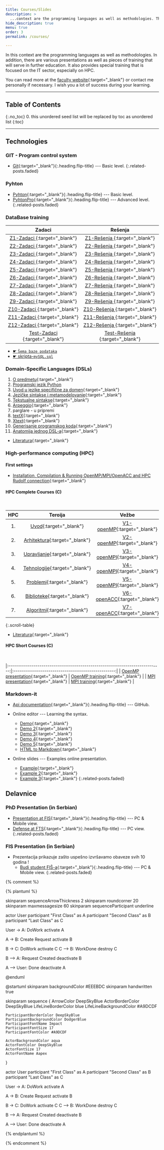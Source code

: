 ```yaml
---
title: Courses/Slides
description: >
  ...context are the programming languages as well as methodologies. There are various presentations as well as pieces of training by Milovan Tomašević...
hide_description: true
menu: true
order: 3
permalink: /courses/

---
```


In this context are the programming languages as well as methodologies. In addition, there are various presentations as well as pieces of training that will serve in further education. It also provides special training that is focused on the IT sector, especially on HPC.

You can read more at the [faculty website](https://www.fis.unm.si/si/){:target="_blank"} or contact me personally if necessary.
I wish you a lot of success during your learning.

<script src="http://platform.linkedin.com/in.js" type="text/javascript"></script>
<script type="IN/MemberProfile" data-id="http://www.linkedin.com/in/phdmilovantomasevic/" data-format="inline" data-width="400"></script>


---

## Table of Contents
{:.no_toc}
0. this unordered seed list will be replaced by toc as unordered list
{:toc}

---

## Technologies 
### GIT - Program control system 
  - [Git](/tech/git.html){:target="_blank"}{:.heading.flip-title} --- Basic level.
{:.related-posts.faded}

### Pyhton

  - [Pyhton](/tech/Python.html){:target="_blank"}{:.heading.flip-title} --- Basic level.
  - [PyhtonPro](/tech/python_napredni.html){:target="_blank"}{:.heading.flip-title} --- Advanced level.
{:.related-posts.faded}

### DataBase training

|                        **Zadaci**                      |                      **Rešenja**                    |
|:------------------------------------------------------:|:---------------------------------------------------:|
|   [ Z1-Zadaci ](db/z1-zadaci.html){:target="_blank"}   |   [ Z1-Rešenja ](db-z1-resenja){:target="_blank"}   |
|   [ Z2-Zadaci ](db/z2-zadaci.html){:target="_blank"}   |   [ Z2-Rešenja ](db-z2-resenja){:target="_blank"}   |
|   [ Z3-Zadaci ](db/z3-zadaci.html){:target="_blank"}   |   [ Z3-Rešenja ](db-z3-resenja){:target="_blank"}   |
|   [ Z4-Zadaci ](db/z4-zadaci.html){:target="_blank"}   |   [ Z4-Rešenja ](db-z4-resenja){:target="_blank"}   |
|   [ Z5-Zadaci ](db/z5-zadaci.html){:target="_blank"}   |   [ Z5-Rešenja ](db-z5-resenja){:target="_blank"}   |
|   [ Z6-Zadaci ](db/z6-zadaci.html){:target="_blank"}   |   [ Z6-Rešenja ](db-z6-resenja){:target="_blank"}   |
|   [ Z7-Zadaci ](db/z7-zadaci.html){:target="_blank"}   |   [ Z7-Rešenja ](db-z7-resenja){:target="_blank"}   |
|   [ Z8-Zadaci ](db/z8-zadaci.html){:target="_blank"}   |   [ Z8-Rešenja ](db-z8-resenja){:target="_blank"}   |
|   [ Z9-Zadaci ](db/z9-zadaci.html){:target="_blank"}   |   [ Z9-Rešenja ](db-z9-resenja){:target="_blank"}   |
|  [ Z10-Zadaci ](db/z10-zadaci.html){:target="_blank"}  |  [ Z10-Rešenja ](db-z10-resenja){:target="_blank"}  |
|  [ Z11-Zadaci ](db/z11-zadaci.html){:target="_blank"}  |  [ Z11-Rešenja ](db-z11-resenja){:target="_blank"}  |
|  [ Z12-Zadaci ](db/z12-zadaci.html){:target="_blank"}  |  [ Z12-Rešenja ](db-z12-resenja){:target="_blank"}  |
| [ Test-Zadaci ](db/test-zadaci.html){:target="_blank"} | [ Test-Rešenja ](db-test-resenja){:target="_blank"} |

- <a target="_blank" rel="noopener noreferrer" href="/courses/db/sema.html"> ☛ `Šema baze podataka`</a>
- <a target="_blank" rel="noopener noreferrer" href="/courses/db-mySQL.sql/"> ☛ skripta-`mySQL.sql`</a>

### Domain-Specific Languages (DSLs)

1. [O predmetu](/courses/jsd/upoznavanje.html){:target="_blank"}
1. [Programski jezik Python](#pyhton)
1. [Uvod u jezike specifične za domen](/courses/jsd/uvod.html){:target="_blank"}
1. [Jezičke sintakse i metamodelovanje](/courses/jsd/jezicke-sintakse-i-metamodelovanje.html){:target="_blank"}
1. [Tekstualne sintakse](/courses/jsd/tekstualne-sintakse.html){:target="_blank"}
1. [Arpeggio](/courses/tech/arpeggio.html){:target="_blank"}
1. parglare - u pripremi
1. [textX](/courses/tech/textx.html){:target="_blank"}
1. [Xtext](/courses/jsd/06-Xtext.html){:target="_blank"}
1. [Generisanje programskog koda](/courses/jsd/generisanje-programskog-koda.html){:target="_blank"}
1. [Anatomija jednog DSL-a](/courses/jsd/anatomija-dsla.html){:target="_blank"}

- [Literatura](jsd-literatura){:target="_blank"}
  

### High-performance computing (HPC)


#### First settings
- [Installation, Compilation & Running OpenMP/MPI/OpenACC and HPC Rudolf connection](/courses/hpc-setup){:target="_blank"}

#### HPC Complete Courses (C)
<br>


| HPC |                                 Teroija                                 |                                 Vežbe                                 |                     Zadaci                     |
|:---:|:-----------------------------------------------------------------------:|:---------------------------------------------------------------------:|:----------------------------------------------:|
|  1. |        [Uvod](high-performance-computing/uvod.html){:target="_blank"}        |  [V1-openMP](high-performance-computing/V1-openMP.html){:target="_blank"}  |  [Z1-openMP](hpc-z1-openMP){:target="_blank"}  |
|  2. | [Arhitektura](high-performance-computing/arhitektura.html){:target="_blank"} |  [V2-openMP](high-performance-computing/V2-openMP.html){:target="_blank"}  |  [Z2-openMP](hpc-z2-openMP){:target="_blank"}  |
|  3. | [Upravljanje](high-performance-computing/upravljanje.html){:target="_blank"} | [V3-openMPI](high-performance-computing/V3-openMPI.html){:target="_blank"} | [Z3-openMPI](hpc-z3-openMPI){:target="_blank"} |
|  4. | [Tehnologije](high-performance-computing/tehnologije.html){:target="_blank"} | [V4-openMPI](high-performance-computing/V4-openMPI.html){:target="_blank"} | [Z4-openMPI](hpc-z4-openMPI){:target="_blank"} |
|  5. |    [Problemi](high-performance-computing/problemi.html){:target="_blank"}    | [V5-openMPI](high-performance-computing/V5-openMPI.html){:target="_blank"} | [Z5-openMPI](hpc-z5-openMPI){:target="_blank"} |
|  6. |  [Biblioteke](high-performance-computing/biblioteke.html){:target="_blank"}  | [V6-openACC](high-performance-computing/V6-openACC.html){:target="_blank"} | [Z6-openACC](hpc-z6-openACC){:target="_blank"} |
|  7. |   [Algoritmi](high-performance-computing/algoritmi.html){:target="_blank"}   | [V7-openACC](high-performance-computing/V7-openACC.html){:target="_blank"} | [Z7-openACC](hpc-z7-openACC){:target="_blank"} |
{:.scroll-table}

- [Literatura](hpc-literatura){:target="_blank"}

#### HPC Short Courses (C)
<br>

|:------------------------------------------------------------------------------:|:----------------------------------------------------:|
| [OpenMP presentation](hpc-short-courses/openmp-presentation.html){:target="_blank"} | [OpenMP training](openmp-training){:target="_blank"} |
|    [MPI presentation](hpc-short-courses/mpi-presentation.html){:target="_blank"}    |    [MPI training](mpi-training){:target="_blank"}    |



### Markdown-it 

  - [Api documentation](https://milovantomasevic.github.io/markdown-it/){:target="_blank"}{:.heading.flip-title} --- GitHub.
  - Online editor --- Learning the syntax.
    - [Demo](https://markdown-it.github.io){:target="_blank"}
    - [Demo 2](https://pandao.github.io/editor.md/en.html){:target="_blank"}
    - [Demo 3](https://dillinger.io){:target="_blank"}
    - [Demo 4](https://stackedit.io/app#){:target="_blank"}
    - [Demo 5](https://markdownlivepreview.com){:target="_blank"}
    - [HTML to Markdown](https://www.browserling.com/tools/html-to-markdown){:target="_blank"}

  - Online slides --- Examples online presentation.
    - [Example](https://remarkjs.com/){:target="_blank"}
    - [Example 2](https://revealjs.com/){:target="_blank"}
    - [Example 3](https://murmuring-sierra-54081.herokuapp.com/stash/edit/royal-pine){:target="_blank"}
{:.related-posts.faded}

## Delavnice
### PhD Presentation (in Serbian)


- [Presentation at FIS](/courses/fis/PhDfis.html){:target="_blank"}{:.heading.flip-title} --- PC & Mobile view.
- [Defense at FTS](/courses/PhD-MT/index.html){:target="_blank"}{:.heading.flip-title} --- PC view.
{:.related-posts.faded}

### FIS Presentation (in Serbian)

- Prezentacija prikazuje zašto uspešno izvršavamo obaveze svih 10 godina !
	- [Budi student FIŠ-a](/courses/fis/fis.html){:target="_blank"}{:.heading.flip-title} --- PC & Mobile view.
{:.related-posts.faded}



{% comment %} 

{% plantuml %}

skinparam sequenceArrowThickness 2
skinparam roundcorner 20
skinparam maxmessagesize 60
skinparam sequenceParticipant underline

actor User
participant "First Class" as A
participant "Second Class" as B
participant "Last Class" as C

User -> A: DoWork
activate A

A -> B: Create Request
activate B

B -> C: DoWork
activate C
C --> B: WorkDone
destroy C

B --> A: Request Created
deactivate B

A --> User: Done
deactivate A

@enduml

@startuml
skinparam backgroundColor #EEEBDC
skinparam handwritten true

skinparam sequence {
	ArrowColor DeepSkyBlue
	ActorBorderColor DeepSkyBlue
	LifeLineBorderColor blue
	LifeLineBackgroundColor #A9DCDF
	
	ParticipantBorderColor DeepSkyBlue
	ParticipantBackgroundColor DodgerBlue
	ParticipantFontName Impact
	ParticipantFontSize 17
	ParticipantFontColor #A9DCDF
	
	ActorBackgroundColor aqua
	ActorFontColor DeepSkyBlue
	ActorFontSize 17
	ActorFontName Aapex
}

actor User
participant "First Class" as A
participant "Second Class" as B
participant "Last Class" as C

User -> A: DoWork
activate A

A -> B: Create Request
activate B

B -> C: DoWork
activate C
C --> B: WorkDone
destroy C

B --> A: Request Created
deactivate B

A --> User: Done
deactivate A

{% endplantuml %}

{% endcomment %}
